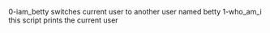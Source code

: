 0-iam_betty switches current user to another user named betty
1-who_am_i this script prints the current user 

